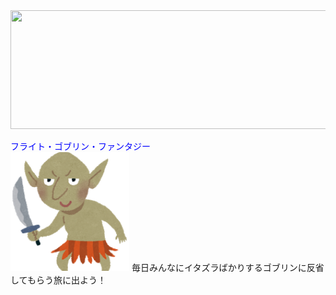 <img src="fun.pages" width="800" height="190"/>

<font color="blue">フライト・ゴブリン・ファンタジー</font><br>
<img src="gob.png" width="190" height="190"/>
毎日みんなにイタズラばかりするゴブリンに反省してもらう旅に出よう！
